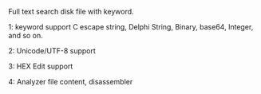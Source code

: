 Full text search disk file with keyword.

1: keyword support C escape string, Delphi String, Binary, base64, Integer, and so on.

2: Unicode/UTF-8 support

3: HEX Edit support

4: Analyzer file content, disassembler